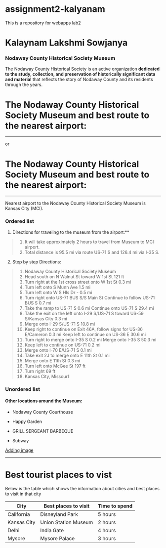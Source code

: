 # assignment2-kalyanam

This is a repository for webapps lab2

# Kalaynam Lakshmi Sowjanya

### Nodaway County Historical Society Museum ###

<p>

The Nodaway County Historical Society is an active organization **dedicated to the study, collection, and preservation of historically significant data and material** that reflects the story of Nodaway County and its residents through the years.

</p>


# The Nodaway County Historical Society Museum and best route to the nearest airport:
***** 
or 
# The Nodaway County Historical Society Museum and best route to the nearest airport:
<hr>


Nearest airport to the Nodaway County Historical Society Museum is Kansas City (MCI).


### Ordered list 


1. Directions for traveling to the museum from the airport:**

> 1.  It will take approximately 2 hours to travel from Museum to MCI airport.
> 2.  Total distance is 95.5 mi via route US-71 S and 126.4 mi via I-35 S.

2. Step by step Directions:  

> 1. Nodaway County Historical Society Museum
> 2. Head south on N Walnut St toward W 1st St 121 ft
> 3. Turn right at the 1st cross street onto W 1st St 0.3 mi
> 4. Turn left onto S Munn Ave 1.5 mi
> 5. Turn left onto W S Hls Dr - 0.5 mi
> 6. Turn right onto US-71 BUS S/S Main St Continue to follow US-71 BUS S 0.7 mi
> 7. Take the ramp to US-71 S 0.6 mi Continue onto US-71 S 29.4 mi
> 8. Take the exit on the left onto I-29 S/US-71 S toward US-59 S/Kansas City 0.3 mi
> 9. Merge onto I-29 S/US-71 S 10.8 mi
> 10. Keep right to continue on Exit 46A, follow signs for US-36 E/Cameron 0.3 mi Keep left to continue on US-36 E 30.6 mi
> 11. Turn right to merge onto I-35 S 0.2 mi Merge onto I-35 S 50.3 mi
> 12. Keep left to continue on US-71 0.2 mi
> 13. Merge onto I-70 E/US-71 S 0.1 mi
> 14. Take exit 2J to merge onto E 11th St 0.1 mi
> 15. Merge onto E 11th St 0.3 mi
> 16. Turn left onto McGee St 197 ft
> 17. Turn right 69 ft
> 18. Kansas City, MissourI


### Unordered list

#### Other locations around the Museum:

- Nodaway County Courthouse
+ Happy Garden
* GRILL SERGEANT BARBEQUE

* Subway

[Adding image](AboutMe.md)

***
# Best tourist places to vist
<p> 
  Below is the table which shows the information about cities and best places to visit in that city
  </p>
 
| City  | Best places to visit | Time to spend |
|------------- | -------------   | ----------|
|California  | Disneyland Park | 5 hours|
|Kansas City  | Union Station Museum | 2 hours|
|Delhi                | India Gate | 4 hours|
|Mysore      |Mysore Palace | 3 hours |
